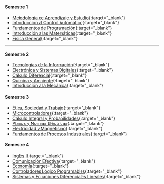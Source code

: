 #### Semestre 1

* [Metodología de Aprendizaje y Estudio](https://iar-unab.github.io/web/programas/FIC1601.pdf){:target="_blank"}
* [Introducción al Control Automático](https://iar-unab.github.io/web/programas/AUT1301.pdf){:target="_blank"}
* [Fundamentos de Programación](https://iar-unab.github.io/web/programas/AUT1302.pdf){:target="_blank"}
* [Introducción a las Matemáticas](https://iar-unab.github.io/web/programas/FMM012.pdf){:target="_blank"}
* [Física General](https://iar-unab.github.io/web/programas/FMF024.pdf){:target="_blank"}

* * *

#### Semestre 2

* [Tecnologías de la Información](https://iar-unab.github.io/web/programas/FIC1603.pdf){:target="_blank"}
* [Electrónica y Sistemas Digitales](https://iar-unab.github.io/web/programas/AUT1303.pdf){:target="_blank"}
* [Cálculo Diferencial](https://iar-unab.github.io/web/programas/FMM112.pdf){:target="_blank"}
* [Química y Ambiente](https://iar-unab.github.io/web/programas/QUI070.pdf){:target="_blank"}
* [Introducción a la Mecánica](https://iar-unab.github.io/web/programas/FMF025.pdf){:target="_blank"}

#### Semestre 3

* [Ética, Sociedad y Trabajo](https://iar-unab.github.io/web/programas/FIC1602.pdf){:target="_blank"}
* [Microcontroladores](https://iar-unab.github.io/web/programas/AUT1304.pdf){:target="_blank"}
* [Cálculo Integral y Probabilidades](https://iar-unab.github.io/web/programas/FMM214.pdf){:target="_blank"}
* [Planos y Normas Eléctricas](https://iar-unab.github.io/web/programas/AUT1401.pdf){:target="_blank"}
* [Electricidad y Magnetismo](https://iar-unab.github.io/web/programas/FMF144.pdf){:target="_blank"}
* [Fundamentos de Procesos Industriales](https://iar-unab.github.io/web/programas/IND1205.pdf){:target="_blank"}

#### Semestre 4

* [Inglés I](https://iar-unab.github.io/web/programas/ING119.pdf){:target="_blank"}
* [Comunicación Efectiva](https://iar-unab.github.io/web/programas/FIC1604.pdf"){:target="_blank"}
* [Economía](https://iar-unab.github.io/web/programas/IND1101.pdf){:target="_blank"}
* [Controladores Lógico Programables](https://iar-unab.github.io/web/programas/AUT1305.pdf){:target="_blank"}
* [Sistemas y Ecuaciones Diferenciales Lineales](https://iar-unab.github.io/web/programas/FMM312.pdf){:target="_blank"}
